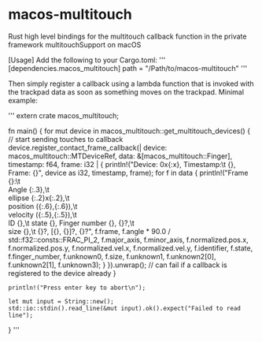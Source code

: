 # macos-multitouch
Rust high level bindings for the multitouch callback function in the private framework multitouchSupport on macOS 

[Usage]
Add the following to your Cargo.toml:
'''
[dependencies.macos_multitouch]
path = "/Path/to/macos-multitouch"
'''

Then simply register a callback using a lambda function that is invoked with the trackpad data as soon as something moves on the trackpad.
Minimal example:

'''
extern crate macos_multitouch;

fn main() {
	for mut device in macos_multitouch::get_multitouch_devices() {
		// start sending touches to callback
		device.register_contact_frame_callback(| device: macos_multitouch::MTDeviceRef, data: &[macos_multitouch::Finger], timestamp: f64, frame: i32 | {
			println!("Device: 0x{:x}, Timestamp:\t {}, Frame: {}", device as i32, timestamp, frame);
			for f in data {
				println!("Frame {}:\t \
					Angle {:.3},\t \
					ellipse {:.2}x{:.2},\t \
					position ({:.6},{:.6}),\t \
					velocity ({:.5},{:.5}),\t \
					ID {},\t state {}, Finger number {}, {}?,\t \
					size {},\t {}?, [{}, {}]?, {}?",
					f.frame,
					f.angle * 90.0 / std::f32::consts::FRAC_PI_2,
					f.major_axis, f.minor_axis,
					f.normalized.pos.x, f.normalized.pos.y,
					f.normalized.vel.x, f.normalized.vel.y,
					f.identifier, f.state, f.finger_number, f.unknown0,
					f.size, f.unknown1, f.unknown2[0], f.unknown2[1], f.unknown3);
			}
		}).unwrap(); // can fail if a callback is registered to the device already
	}
	
	println!("Press enter key to abort\n");
			
	let mut input = String::new();
	std::io::stdin().read_line(&mut input).ok().expect("Failed to read line");
}
'''
